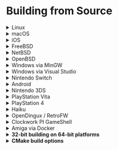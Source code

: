 # Building from Source

<details><summary>Linux</summary>

Note that ```pkg-config``` is an optional dependency for finding libsodium,
although we have a fallback if necessary.

### Installing dependencies on Debian and Ubuntu
```
sudo apt-get install git rpm cmake g++ libsdl2-dev libsodium-dev
```
### Installing dependencies on Fedora
```
sudo dnf install cmake git glibc-devel SDL2-devel libsodium-devel libasan libubsan
```
### Installing dependencies on Alpine Linux
```
sudo apk add git cmake g++ sdl2-dev libsodium-dev
```

### Compiling
```
// cd build
// cmake .. -DCMAKE_BUILD_TYPE=Release
// make -j$(nproc)
git clone https://github.com/pionere/devilutionx
cd devilutionx
cmake -S. -Bbuild -DCMAKE_BUILD_TYPE=Release
cmake --build build -j $(nproc) --target package
```
</details>

<details><summary>macOS</summary>

Make sure you have [Homebrew](https://brew.sh/) installed, then run:

```
// brew install cmake libsodium pkg-config
brew bundle install
mkdir build
cd build
cmake .. -DCMAKE_BUILD_TYPE=Release
cmake --build . -j $(sysctl -n hw.physicalcpu)
```
</details>
<details><summary>iOS</summary>

Make sure you have [Homebrew](https://brew.sh/) installed, then run:

```bash
brew install cmake
cmake -S. -Bbuild -DCMAKE_TOOLCHAIN_FILE=../CMake/ios.toolchain.cmake  -DENABLE_BITCODE=0 -DPLATFORM=OS64
cmake --build build -j $(sysctl -n hw.physicalcpu) --config Release
cd build
rm -rf Payload devilutionx.ipa
mkdir -p Payload
mv devilutionx.app Payload
zip -r devilutionx.ipa Payload
```

For testing with the Simulator instead run the following:

```bash
cmake -S. -Bbuild -G Xcode -DCMAKE_TOOLCHAIN_FILE=../CMake/ios.toolchain.cmake -DPLATFORM=SIMULATOR64
```

Then open the generated Xcode project and run things from there.
</details>
<details><summary>FreeBSD</summary>

### Installing dependencies
```
pkg install cmake libsodium
```
### Compiling
```
cd build
cmake .. -DCMAKE_BUILD_TYPE=Release
cmake --build . -j $(sysctl -n hw.ncpu)
```
</details>
<details><summary>NetBSD</summary>

### Installing dependencies
```
pkgin install cmake libsodium
```
### Compiling
```
cd build
cmake .. -DCMAKE_BUILD_TYPE=Release
cmake --build . -j $(sysctl -n hw.ncpu)
```
</details>

<details><summary>OpenBSD</summary>

### Installing dependencies
```
pkg_add cmake libsodium gmake
```
### Compiling
```
cd build
cmake .. -DCMAKE_MAKE_PROGRAM=gmake -DCMAKE_BUILD_TYPE=Release
cmake --build . -j $(sysctl -n hw.ncpuonline)
```
</details>

<details><summary>Windows via MinGW</summary>

### Installing dependencies on WSL, Debian and Ubuntu

### 32-bit

Download and place the 32bit MinGW Development Libraries of [SDL2](https://www.libsdl.org/download-2.0.php) and [Libsodium](https://github.com/jedisct1/libsodium/releases) in `/usr/i686-w64-mingw32`. This can be done automatically by running `Packaging/windows/mingw-prep.sh`.

```
sudo apt-get install cmake gcc-mingw-w64-i686 g++-mingw-w64-i686 pkg-config-mingw-w64-i686
```

### 64-bit

Download and place the 64bit MinGW Development Libraries of [SDL2](https://www.libsdl.org/download-2.0.php) and [Libsodium](https://github.com/jedisct1/libsodium/releases) in `/usr/x86_64-w64-mingw32`. This can be done automatically by running `Packaging/windows/mingw-prep64.sh`.

```
sudo apt-get install cmake gcc-mingw-w64-x86-64 g++-mingw-w64-x86-64 pkg-config-mingw-w64-x86-64
```
### Compiling

```
sudo apt-get install wget git
git clone https://github.com/pionere/devilutionx
cd devilutionx
```

### 32-bit

```
// cd build
// cmake .. -DCMAKE_TOOLCHAIN_FILE=../CMake/mingwcc.cmake -DCMAKE_BUILD_TYPE=Release
// make -j$(nproc)
cmake -S. -Bbuild -DCMAKE_TOOLCHAIN_FILE=../CMake/mingwcc.cmake -DCMAKE_BUILD_TYPE=Release
cmake --build build -j $(nproc) --target package
```

### 64-bit

```
// cd build
// cmake .. -DCMAKE_TOOLCHAIN_FILE=../CMake/mingwcc64.cmake -DCMAKE_BUILD_TYPE=Release
// make -j$(nproc)
cmake -S. -Bbuild -DCMAKE_TOOLCHAIN_FILE=../CMake/mingwcc64.cmake -DCMAKE_BUILD_TYPE=Release
cmake --build build -j $(nproc) --target package
```

Note: If your `(i686|x86_64)-w64-mingw32` directory is not in `/usr` (e.g. when on Debian), the mingw-prep scripts and the CMake
command won't work. You need adjust the mingw-prep scripts and pass `-DCROSS_PREFIX=/path` to CMake to set the path to the parent
of the `(i686|x86_64)-w64-mingw32` directory.
</details>
<details><summary>Windows via Visual Studio</summary>

### Installing dependencies
Make sure to install the `C++ CMake tools for Windows` component for Visual Studio.

Execute the following commands (via cmd or powershell):
1. Install [Git for Windows](https://gitforwindows.org/)

   ```
   git clone https://github.com/microsoft/vcpkg
   ```

2. Setup [vckpg](https://github.com/microsoft/vcpkg#quick-start-windows)

   ```
   cd vcpkg
   bootstrap-vcpkg.bat
   vcpkg integrate install
   ```

3. Install the required dependencies

   For the 64-bit version:

   ```
   vcpkg install sdl2:x64-windows libsodium:x64-windows
   ```

   For the 32-bit version:

   ```
   vcpkg install sdl2:x86-windows libsodium:x86-windows
   ```

*Note*
You can download the libraries manually from [SDL2](https://www.libsdl.org/download-2.0.php) and [Libsodium](https://github.com/jedisct1/libsodium/releases).

### Compiling

* **Through Open->CMake in Visual Studio**
1. Go to `File -> Open -> CMake`, select `CMakeLists.txt` from the project root.
2. Select the `x64-Release` configuration (or `x86-Release` for 32 bit builds, `-Debug` for debug builds).
3. Select `Build devilution.exe` from the `Build` menu.

* **Through GCC/WSL in Visual Studio**
1. Ensure the WSL environment has the build pre-requisites for both devilutionX (see "Installing dependencies on Debian and Ubuntu" under the "Linux" section above) and [WSL remote development](https://docs.microsoft.com/en-us/cpp/linux/connect-to-your-remote-linux-computer?view=msvc-160#connect-to-wsl).
2. Select the `WSL-GCC-x64-Debug` configuration.
3. Select `Build devilution` from the `Build` menu.

* **Through cmake-gui**

1. Input the path to devilutionx source directory at `Where is the source code:` field.
2. Input the path where the binaries would be placed at `Where to build the binaries:` field. If you want to place them inside source directory it's preferable to do so inside directory called `build` to avoid the binaries being added to the source tree.
3. It's recommended to input `Win32` in `Optional Platform for Generator`, otherwise it will default to x64 build.
4. In case you're using `vcpkg` select `Specify toolchain file for cross-compiling` and select the file `scripts/buildsystems/vcpkg.cmake` from `vcpkg` directory otherwise just go with `Use default native compilers`.
5. In case you need to select any paths to dependencies manually do this right in cmake-gui window.
6. Press `Generate` and open produced `.sln` file using Visual Studio.
7. Use build/debug etc. commands inside Visual Studio Solution like with any normal Visual Studio project.
</details>

<details><summary>Nintendo Switch</summary>

Run:

```
Packaging/switch/build.sh
```

This will install the [Switch devkit](https://switchbrew.org/wiki/Setting_up_Development_Environment) and build a DevilutionX Switch package. If you already have the devkit installed, or are on a non-Debian system, pass the the devkit path to the script like this:

```
DEVKITPRO=<path to devkit> Packaging/switch/build.sh
```

The nro-file will be generated in the build folder. Test with an emulator (RyuJinx) or real hardware.

[Nintendo Switch manual](/docs/manual/platforms/switch.md)
</details>

<details><summary>Android</summary>

### Installing dependencies
Install [Android Studio](https://developer.android.com/studio)
After first launch configuration, go to "Configure -> SDK Manager -> SDK Tools".
Select "NDK (Side by side)" and "CMake" checkboxes and click "OK".

### Compiling
Click "Open Existing Project" and choose "android-project" folder in DevilutionX root folder.
Wait until Gradle sync is completed.
In Android Studio, go to "Build -> Make Project" or use the shortcut Ctrl+F9
You can find the compiled APK in `/android-project/app/build/outputs/apk/`
</details>

<details><summary>Nintendo 3DS</summary>

### Installing dependencies

https://devkitpro.org/wiki/Getting_Started


- Install (dkp-)pacman: https://devkitpro.org/wiki/devkitPro_pacman

- Install required packages with (dkp-)pacman:
```
sudo (dkp-)pacman -S devkitARM general-tools 3dstools devkitpro-pkgbuild-helpers \
	libctru citro3d 3ds-sdl \
	3ds-freetype 3ds-libogg 3ds-libvorbisidec 3ds-mikmod 3ds-cmake \
	3ds-pkg-config picasso 3dslink
```
- Download or compile [bannertool](https://github.com/Steveice10/bannertool/releases) and [makerom](https://github.com/jakcron/Project_CTR/releases)
  - Copy binaries to: `/opt/devkitpro/tools/bin/`

### Compiling
_If you are compiling using MSYS2, you will need to run `export MSYS2_ARG_CONV_EXCL=-D` before compiling.
Otherwise, MSYS will sanitize file paths in compiler flags which will likely lead to errors in the build._

```
cd build
cmake .. -DCMAKE_TOOLCHAIN_FILE=/opt/devkitpro/cmake/3DS.cmake -DCMAKE_BUILD_TYPE=Release
make -j$(nproc)
```
The output files will be generated in the build folder.

[Nintendo 3DS manual](/docs/manual/platforms/3ds.md)
</details>

<details><summary>PlayStation Vita</summary>

### Compiling
```
cd build
cmake .. -DCMAKE_TOOLCHAIN_FILE=${VITASDK}/share/vita.toolchain.cmake -DCMAKE_BUILD_TYPE=Release
make
```
[PlayStation Vita manual](/docs/manual/platforms/vita.md)
</details>


<details><summary>PlayStation 4</summary>

### Installing dependencies
Install [PacBrew openorbis SDK](https://github.com/PacBrew/pacbrew-packages)

### Compiling
```console
devilutionX$ ./Packaging/ps4/build.sh
```
[PlayStation 4 manual](/docs/manual/platforms/ps4.md)
</details>


<details><summary>Haiku</summary>

### Installing dependencies on 32 bit Haiku
```
pkgman install cmake_x86 devel:libsdl2_x86 devel:libsodium_x86
```
### Installing dependencies on 64 bit Haiku
```
pkgman install cmake devel:libsdl2 devel:libsodium
```
### Compiling on 32 bit Haiku
```
cd build
setarch x86 #Switch to secondary compiler toolchain (GCC8+)
cmake .. -DCMAKE_BUILD_TYPE=Release
cmake --build . -j $(nproc)
```
### Compiling on 64 bit Haiku
No setarch required, as there is no secondary toolchain on x86_64, and the primary is GCC8+
```
cd build
cmake .. -DCMAKE_BUILD_TYPE=Release
cmake --build . -j $(nproc)
```
</details>

<details><summary>OpenDingux / RetroFW</summary>

DevilutionX uses buildroot to build packages for OpenDingux and RetroFW.

The build script does the following:

1. Downloads and configures the buildroot if necessary.
2. Builds the executable (using CMake).
3. Packages the executable and all related resources into an `.ipk` or `.opk` package.

The buildroot uses ~2.5 GiB of disk space and can take 20 minutes to build.

For OpenDingux builds `mksquashfs` needs to be installed.

To build, run the following command

~~~ bash
Packaging/OpenDingux/build.sh <platform>
~~~

Replace `<platform>` with one of: `retrofw`, `rg350`, or `gkd350h`.

This prepares and uses the buildroot at `$HOME/buildroot-$PLATFORM-devilutionx`.

End-user manuals are available here:

* [RetroFW manual](/docs/manual/platforms/retrofw.md)
* [RG-350 manual](/docs/manual/platforms/rg350.md)
* [GKD350h manual](/docs/manual/platforms/gkd350h.md)

</details>

<details><summary>Clockwork PI GameShell</summary>

You can either call
~~~ bash
Packaging/cpi-gamesh/build.sh
~~~
to install dependencies and build the code.

Or you create a new directory under `/home/cpi/apps/Menu` and copy [the file](Packaging/cpi-gamesh/__init__.py) there. After restarting the UI, you can download and compile the game directly from the device itself. See [the readme](Packaging/cpi-gamesh/readme.md) for more details.
</details>

<details><summary>Amiga via Docker</summary>

### Build the container from the repo root

~~~ bash
docker build -f Packaging/amiga/Dockerfile -t devilutionx-amiga .
~~~

### Build DevilutionX Amiga binary

~~~ bash
docker run -u "$(id -u "$USER"):$(id -g "$USER")" --rm -v "${PWD}:/work" devilutionx-amiga
~~~

The command above builds DevilutionX in release mode.
For other build options, you can run the container interactively:

~~~ bash
docker run -u "$(id -u "$USER"):$(id -g "$USER")" -ti --rm -v "${PWD}:/work" devilutionx-amiga bash
~~~

See the `CMD` in `Packaging/amiga/Dockerfile` for reference.

To actually start DevilutionX, increase the stack size to 50KiB in Amiga.
You can do this by selecting the DevilutionX icon, then hold right mouse button and
select Icons -> Information in the top menu.
</details>

<details><summary><b>32-bit building on 64-bit platforms</b></summary><blockquote>

<details><summary>Linux</summary>

Note that ```pkg-config``` is an optional dependency for finding libsodium,
although we have a fallback if necessary.

### Installing dependencies on Debian and Ubuntu
```
sudo apt-get install git rpm cmake g++-multilib libsdl2-dev:i386 libsodium-dev libsodium-dev:i386
```

### Compiling
```
// mkdir build
// cd build
// linux32 cmake -DCMAKE_TOOLCHAIN_FILE=../CMake/32bit.cmake ..
// linux32 make -j$(nproc)
git clone https://github.com/pionere/devilutionx
cd devilutionx
linux32 cmake -S. -Bbuild -DCMAKE_BUILD_TYPE=Release -DCMAKE_TOOLCHAIN_FILE=../CMake/32bit.cmake
linux32 cmake --build build -j $(nproc) --target package
```
</details>

<details><summary>MacOS</summary>

### Installing dependencies
Install [Xcode 9.4.1 and Xcode Command Line tools](https://developer.apple.com/download/more/?=xcode%209.4.1), this is the last version with **32 bits** support.

Note: Be sure that your to select the command line Xcode if you have more then one installed:
```
$ sudo xcode-select --switch /Applications/Xcode.app
```
Install the build tools using [Homebrew](https://brew.sh/):
```
brew install automake autoconf libtool
```
Get SDL2 and Libsodium:
```
./xcode-build.sh --get-libs
```
### Compiling
```
./xcode-build.sh --build-libs
./xcode-build.sh --build-project
./xcode-build.sh --package
```
</details>

<details><summary>Windows via MinGW</summary>

### Installing dependencies on Debian and Ubuntu

Download and place the 32bit MinGW Development Libraries of [SDL2](https://www.libsdl.org/download-2.0.php) and [Libsodium](https://github.com/jedisct1/libsodium/releases) in `/user/i686-w64-mingw32`. This can be done automatically by running `Packaging/windows/mingw-prep.sh`

```
sudo apt-get install cmake gcc-mingw-w64-i686 g++-mingw-w64-i686 wget git
```
### Compiling
```
git clone https://github.com/pionere/devilutionx
cd devilutionx
Packaging/windows/mingw-prep.sh  
cmake -S. -Bbuild -DCMAKE_TOOLCHAIN_FILE=../CMake/mingwcc.cmake -DCMAKE_BUILD_TYPE=Release
cmake --build build -j $(nproc) --target package  
```
</details>

</blockquote></details>

<details><summary><b>CMake build options</b></summary>

### General
- `-DCMAKE_BUILD_TYPE=Release` change build type to release and optimize for distribution.
- `-DVERSION_NUM=XXX` set version number (project version) to the desired value.
- `-DUSE_SDL1=ON` build for SDL v1 instead of v2, not all features are supported under SDL v1, notably upscaling.
- `-DCMAKE_TOOLCHAIN_FILE=../CMake/32bit.cmake` generate 32bit builds on 64bit platforms (remember to use the `linux32` command if on Linux).
- `-DNOSOUND=ON` disable sound support
- `-DSTREAM_ALL_AUDIO=ON` stream all the audio. For extremely RAM-constrained platforms
- `-DNOWIDESCREEN=ON` disable widescreen support
- `-DNONET=ON` disable network support, this also removes the need for the ASIO and Sodium.
- `-DINET_MODE=ON` enable validation of network messages
- `-DADAPTIVE_NETUPDATE=OFF` disable adaptive network
- `-DNETENCRYPT=OFF` disable encryption of network messages
- `-DTCPIP=OFF` disable tcp/ip support
- `-DNOHOSTING=OFF` enable host-only games
- `-DHOSTONLY=ON` disable support for non host-only games
- `-DHELLFIRE=ON` build Hellfire version
- `-DHAS_JOYSTICK=0` disable joystick support
- `-DHAS_DPAD=0` disable dpad support
- `-DHAS_KBCTRL=0` disable keyboard-controller support
- `-DHAS_GAMECTRL=0` disable game-controller support
- `-DHAS_TOUCHPAD=0` disable touchpad support
- `-DASSET_MPL=2` use upscaled assets, requires devilx_hdX.mpq (e.g. devilx_hd2.mpq)
- `-DSCREEN_WIDTH=640` hardcode screen width to 640 pixel
- `-DSCREEN_HEIGHT=480` hardcode screen height to 480 pixel
- `-DMPQONE="hellone.mpq"` Merge the .mpq files to "hellone.mpq". Takes a few minutes, but required to be done only once.

### Debug builds
- `-DDEBUG=OFF` disable debug mode of the Diablo engine.
- `-DASAN=OFF` disable address sanitizer.
- `-DUBSAN=OFF` disable undefined behavior sanitizer.

</details>

